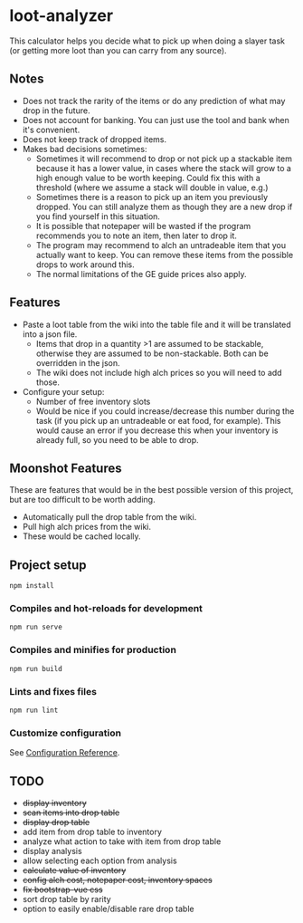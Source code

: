 # loot-analyzer

This calculator helps you decide what to pick up when doing a slayer task (or getting more loot than you can carry from any source).

## Notes
- Does not track the rarity of the items or do any prediction of what may drop in the future.
- Does not account for banking. You can just use the tool and bank when it's convenient.
- Does not keep track of dropped items.
- Makes bad decisions sometimes:
  - Sometimes it will recommend to drop or not pick up a stackable item because it has a lower value, in cases where the stack will grow to a high enough value to be worth keeping. Could fix this with a threshold (where we assume a stack will double in value, e.g.)
  - Sometimes there is a reason to pick up an item you previously dropped. You can still analyze them as though they are a new drop if you find yourself in this situation.
  - It is possible that notepaper will be wasted if the program recommends you to note an item, then later to drop it.
  - The program may recommend to alch an untradeable item that you actually want to keep. You can remove these items from the possible drops to work around this.
  - The normal limitations of the GE guide prices also apply.

## Features
- Paste a loot table from the wiki into the table file and it will be translated into a json file.
  - Items that drop in a quantity >1 are assumed to be stackable, otherwise they are assumed to be non-stackable. Both can be overridden in the json.
  - The wiki does not include high alch prices so you will need to add those.
- Configure your setup:
  - Number of free inventory slots
  - Would be nice if you could increase/decrease this number during the task (if you pick up an untradeable or eat food, for example). This would cause an error if you decrease this when your inventory is already full, so you need to be able to drop.

## Moonshot Features
These are features that would be in the best possible version of this project, but are too difficult to be worth adding.
- Automatically pull the drop table from the wiki.
- Pull high alch prices from the wiki.
- These would be cached locally.

## Project setup
```
npm install
```

### Compiles and hot-reloads for development
```
npm run serve
```

### Compiles and minifies for production
```
npm run build
```

### Lints and fixes files
```
npm run lint
```

### Customize configuration
See [Configuration Reference](https://cli.vuejs.org/config/).

## TODO
- ~~display inventory~~
- ~~scan items into drop table~~
- ~~display drop table~~
- add item from drop table to inventory
- analyze what action to take with item from drop table
- display analysis
- allow selecting each option from analysis
- ~~calculate value of inventory~~
- ~~config alch cost, notepaper cost, inventory spaces~~
- ~~fix bootstrap-vue css~~
- sort drop table by rarity
- option to easily enable/disable rare drop table
